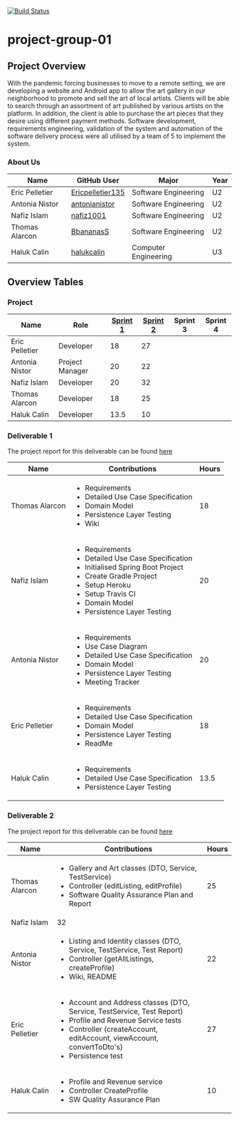 [![Build Status](https://travis-ci.com/McGill-ECSE321-Fall2020/project-group-01.svg?token=R2qFKvxsdeq9wpiotw7t&branch=master)](https://travis-ci.com/McGill-ECSE321-Fall2020/project-group-01)

# project-group-01
## Project Overview
With the pandemic forcing businesses to move to a remote setting, we are developing a website and Android app to allow the art gallery in our neighborhood to promote and sell the art of local artists. Clients will be able to search through an assortment of art published by various artists on the platform. In addition, the client is able to purchase the art pieces that they desire using different payment methods. Software development, requirements engineering, validation of the system and automation of the software delivery process were all utilised by a team of 5 to implement the system.

### About Us
| Name | GitHub User | Major | Year |
| ------------- | ------------- | ------------- | ------------- |
|Eric Pelletier | [Ericpelletier135](https://github.com/Ericpelletier135) | Software Engineering | U2 |
|Antonia Nistor | [antonianistor](https://github.com/antonianistor) | Software Engineering | U2|
|Nafiz Islam | [nafiz1001](https://github.com/nafiz1001) | Software Engineering | U2 |
|Thomas Alarcon | [BbananasS](https://github.com/BbananasS) | Software Engineering | U2 |
|Haluk Calin | [halukcalin](https://github.com/halukcalin) | Computer Engineering | U3 |

## Overview Tables
### Project
| Name | Role | [Sprint 1](https://github.com/McGill-ECSE321-Fall2020/project-group-01/blob/master/README.md#deliverable-1) | [Sprint 2](https://github.com/McGill-ECSE321-Fall2020/project-group-01/blob/master/README.md#deliverable-2) | Sprint 3 | Sprint 4 |
| ------------- | ------------- | ------------- | ------------- | ------------- | ------------- |
|Eric Pelletier | Developer |18|27
|Antonia Nistor |Project Manager |20|22
|Nafiz Islam | Developer|20|32
|Thomas Alarcon | Developer| 18|25
|Haluk Calin | Developer| 13.5|10

### Deliverable 1

The project report for this deliverable can be found [here](https://github.com/McGill-ECSE321-Fall2020/project-group-01/wiki/Sprint-1)

Name|Contributions|Hours
----|-------------|-----
Thomas Alarcon|<ul><li>Requirements</li> <li>Detailed Use Case Specification</li> <li>Domain Model</li> <li>Persistence Layer Testing</li> <li>Wiki</li></ul>|18
Nafiz Islam|<ul><li>Requirements</li> <li>Detailed Use Case Specification</li><li>Initialised Spring Boot Project</li><li>Create Gradle Project</li><li>Setup Heroku</li><li>Setup Travis CI</li><li>Domain Model</li> <li>Persistence Layer Testing</li>|20
Antonia Nistor|<ul><li>Requirements</li> <li>Use Case Diagram</li> <li>Detailed Use Case Specification</li> <li>Domain Model</li> <li>Persistence Layer Testing</li> <li>Meeting Tracker</li></ul>|20
Eric Pelletier|<ul><li>Requirements</li> <li>Detailed Use Case Specification</li> <li>Domain Model</li> <li>Persistence Layer Testing</li> <li>ReadMe</li> <ul>|18
Haluk Calin|<ul><li>Requirements</li> <li>Detailed Use Case Specification</li> <li>Persistence Layer Testing</li> <ul>|13.5  
  
  ### Deliverable 2

The project report for this deliverable can be found [here](https://github.com/McGill-ECSE321-Fall2020/project-group-01/wiki/Sprint-2)

Name|Contributions|Hours
----|-------------|-----
Thomas Alarcon|<ul><li>Gallery and Art classes (DTO, Service, TestService)</li> <li>Controller (editListing, editProfile)</li> <li>Software Quality Assurance Plan and Report</li></ul>|25
Nafiz Islam|32
Antonia Nistor|<ul><li>Listing and Identity classes (DTO, Service, TestService, Test Report)</li> <li>Controller (getAllListings, createProfile)</li> <li>Wiki, README</li></ul>|22
Eric Pelletier|<ul><li>Account and Address classes (DTO, Service, TestService, Test Report) </li> <li>Profile and Revenue Service tests </li> <li>Controller (createAccount, editAccount, viewAccount, convertToDto's) </li> <li>Persistence test </li></ul>|27
Haluk Calin|<ul><li>Profile and Revenue service </li><li> Controller CreateProfile </li><li> SW Quality Assurance Plan | 10
